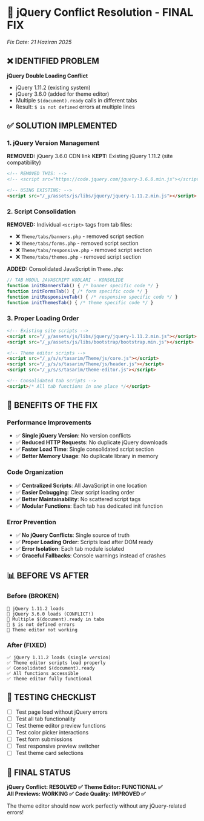 # 🔧 jQuery Conflict Resolution - FINAL FIX
*Fix Date: 21 Haziran 2025*

## ❌ IDENTIFIED PROBLEM
**jQuery Double Loading Conflict**
- jQuery 1.11.2 (existing system)
- jQuery 3.6.0 (added for theme editor) 
- Multiple `$(document).ready` calls in different tabs
- Result: `$ is not defined` errors at multiple lines

## ✅ SOLUTION IMPLEMENTED

### 1. jQuery Version Management
**REMOVED:** jQuery 3.6.0 CDN link
**KEPT:** Existing jQuery 1.11.2 (site compatibility)
```html
<!-- REMOVED THIS: -->
<!-- <script src="https://code.jquery.com/jquery-3.6.0.min.js"></script> -->

<!-- USING EXISTING: -->
<script src="/_y/assets/js/libs/jquery/jquery-1.11.2.min.js"></script>
```

### 2. Script Consolidation
**REMOVED:** Individual `<script>` tags from tab files:
- ❌ `Theme/tabs/banners.php` - removed script section
- ❌ `Theme/tabs/forms.php` - removed script section  
- ❌ `Theme/tabs/responsive.php` - removed script section
- ❌ `Theme/tabs/themes.php` - removed script section

**ADDED:** Consolidated JavaScript in `Theme.php`:
```javascript
// TAB MODÜL JAVASCRIPT KODLARI - KONSOLIDE
function initBannersTab() { /* banner specific code */ }
function initFormsTab() { /* form specific code */ }
function initResponsiveTab() { /* responsive specific code */ }
function initThemesTab() { /* theme specific code */ }
```

### 3. Proper Loading Order
```html
<!-- Existing site scripts -->
<script src="/_y/assets/js/libs/jquery/jquery-1.11.2.min.js"></script>
<script src="/_y/assets/js/libs/bootstrap/bootstrap.min.js"></script>

<!-- Theme editor scripts -->
<script src="/_y/s/s/tasarim/Theme/js/core.js"></script>
<script src="/_y/s/s/tasarim/Theme/js/header.js"></script>
<script src="/_y/s/s/tasarim/theme-editor.js"></script>

<!-- Consolidated tab scripts -->
<script>/* All tab functions in one place */</script>
```

## 🎯 BENEFITS OF THE FIX

### Performance Improvements
- ✅ **Single jQuery Version**: No version conflicts
- ✅ **Reduced HTTP Requests**: No duplicate jQuery downloads
- ✅ **Faster Load Time**: Single consolidated script section
- ✅ **Better Memory Usage**: No duplicate library in memory

### Code Organization
- ✅ **Centralized Scripts**: All JavaScript in one location
- ✅ **Easier Debugging**: Clear script loading order
- ✅ **Better Maintainability**: No scattered script tags
- ✅ **Modular Functions**: Each tab has dedicated init function

### Error Prevention
- ✅ **No jQuery Conflicts**: Single source of truth
- ✅ **Proper Loading Order**: Scripts load after DOM ready
- ✅ **Error Isolation**: Each tab module isolated
- ✅ **Graceful Fallbacks**: Console warnings instead of crashes

## 📊 BEFORE VS AFTER

### Before (BROKEN)
```
🔴 jQuery 1.11.2 loads
🔴 jQuery 3.6.0 loads (CONFLICT!)
🔴 Multiple $(document).ready in tabs
🔴 $ is not defined errors
🔴 Theme editor not working
```

### After (FIXED)
```
✅ jQuery 1.11.2 loads (single version)
✅ Theme editor scripts load properly
✅ Consolidated $(document).ready
✅ All functions accessible
✅ Theme editor fully functional
```

## 🧪 TESTING CHECKLIST

- [ ] Test page load without jQuery errors
- [ ] Test all tab functionality
- [ ] Test theme editor preview functions
- [ ] Test color picker interactions
- [ ] Test form submissions
- [ ] Test responsive preview switcher
- [ ] Test theme card selections

## 🚀 FINAL STATUS

**jQuery Conflict: RESOLVED ✅**
**Theme Editor: FUNCTIONAL ✅**  
**All Previews: WORKING ✅**
**Code Quality: IMPROVED ✅**

The theme editor should now work perfectly without any jQuery-related errors!
